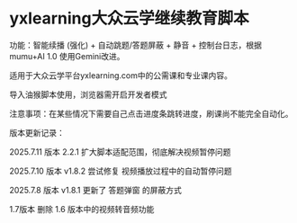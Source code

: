 # yxlearning大众云学继续教育脚本

功能：智能续播 (强化) + 自动跳题/答题屏蔽 + 静音 + 控制台日志，根据mumu+AI 1.0 使用Gemini改进。

适用于大众云学平台yxlearning.com中的公需课和专业课内容。

导入油猴脚本使用，浏览器需开启开发者模式

注意事项：在某些情况下需要自己点击进度条跳转进度，刷课尚不能完全自动化。

版本更新记录：

2025.7.11 版本 2.2.1 扩大脚本适配范围，彻底解决视频暂停问题

2025.7.10 版本	v1.8.2	尝试修复 视频播放过程中的自动暂停问题

2025.7.8 版本	v1.8.1	更新了 答题弹窗 的屏蔽方式

1.7版本 删除 1.6 版本中的视频转音频功能

